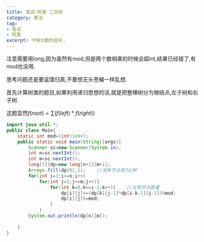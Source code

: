 ```yaml
---
title: 笔试-阿里-二叉树
category: 算法
tag:
- 笔试
- 阿里
excerpt: 卡特兰数的变形.
---
```


注意需要用long,因为虽然有mod,但是两个数相乘的时候会超int,结果已经错了,有mod也没用.

思考问题还是要返璞归真,不要想无头苍蝇一样乱想.

首先计算树类的题目,如果利用递归思想的话,就是把整棵树分为根结点,左子树和右子树.

这题显然$f(root)=\sum(f(left)*f(right))$

```java
import java.util.*;
public class Main{
    static int mod=(int)1e9+7;
    public static void main(String[]args){
        Scanner sc=new Scanner(System.in);
        int n=sc.nextInt();
        int m=sc.nextInt();
        long[][]dp=new long[n+1][m+1];
        Arrays.fill(dp[0],1);    //没有节点视为1种
        for(int i=1;i<=n;i++)
            for(int j=1;j<=m;j++){
                for(int k=0;k<=i-1;k++){    //左侧节点数量
                    dp[i][j]+=(dp[k][j-1]*dp[i-k-1][j-1])%mod;
                    dp[i][j]%=mod;
                }
            }
        System.out.println(dp[n][m]);
        
    }
}

```

